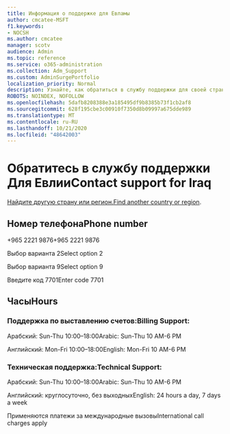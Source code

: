 ```yaml
---
title: Информация о поддержке для Евламы
author: cmcatee-MSFT
f1.keywords:
- NOCSH
ms.author: cmcatee
manager: scotv
audience: Admin
ms.topic: reference
ms.service: o365-administration
ms.collection: Adm_Support
ms.custom: AdminSurgePortfolio
localization_priority: Normal
description: Узнайте, как обратиться в службу поддержки для своей страны или региона.
ROBOTS: NOINDEX, NOFOLLOW
ms.openlocfilehash: 5dafb8208388e3a185495df9b8385b73f1cb2af8
ms.sourcegitcommit: 628f195cbe3c00910f7350d8b09997a675dde989
ms.translationtype: MT
ms.contentlocale: ru-RU
ms.lasthandoff: 10/21/2020
ms.locfileid: "48642003"
---
```

# <a name="contact-support-for-iraq"></a><span data-ttu-id="1d5c8-103">Обратитесь в службу поддержки Для Евлии</span><span class="sxs-lookup"><span data-stu-id="1d5c8-103">Contact support for Iraq</span></span>

<span data-ttu-id="1d5c8-104">[Найдите другую страну или регион.](../contact-support-for-business-products.md)</span><span class="sxs-lookup"><span data-stu-id="1d5c8-104">[Find another country or region](../contact-support-for-business-products.md).</span></span>

## <a name="phone-number"></a><span data-ttu-id="1d5c8-105">Номер телефона</span><span class="sxs-lookup"><span data-stu-id="1d5c8-105">Phone number</span></span>
<span data-ttu-id="1d5c8-106">+965 2221 9876</span><span class="sxs-lookup"><span data-stu-id="1d5c8-106">+965 2221 9876</span></span>

<span data-ttu-id="1d5c8-107">Выбор варианта 2</span><span class="sxs-lookup"><span data-stu-id="1d5c8-107">Select option 2</span></span>

<span data-ttu-id="1d5c8-108">Выбор варианта 9</span><span class="sxs-lookup"><span data-stu-id="1d5c8-108">Select option 9</span></span>

<span data-ttu-id="1d5c8-109">Введите код 7701</span><span class="sxs-lookup"><span data-stu-id="1d5c8-109">Enter code 7701</span></span>

## <a name="hours"></a><span data-ttu-id="1d5c8-110">Часы</span><span class="sxs-lookup"><span data-stu-id="1d5c8-110">Hours</span></span>
### <a name="billing-support"></a><span data-ttu-id="1d5c8-111">Поддержка по выставлению счетов:</span><span class="sxs-lookup"><span data-stu-id="1d5c8-111">Billing Support:</span></span>

<span data-ttu-id="1d5c8-112">Арабский: Sun-Thu 10:00–18:00</span><span class="sxs-lookup"><span data-stu-id="1d5c8-112">Arabic: Sun-Thu 10 AM-6 PM</span></span>

<span data-ttu-id="1d5c8-113">Английский: Mon-Fri 10:00–18:00</span><span class="sxs-lookup"><span data-stu-id="1d5c8-113">English: Mon-Fri 10 AM-6 PM</span></span>

### <a name="technical-support"></a><span data-ttu-id="1d5c8-114">Техническая поддержка:</span><span class="sxs-lookup"><span data-stu-id="1d5c8-114">Technical Support:</span></span>

<span data-ttu-id="1d5c8-115">Арабский: Sun-Thu 10:00–18:00</span><span class="sxs-lookup"><span data-stu-id="1d5c8-115">Arabic: Sun-Thu 10 AM-6 PM</span></span>

<span data-ttu-id="1d5c8-116">Английский: круглосуточно, без выходных</span><span class="sxs-lookup"><span data-stu-id="1d5c8-116">English: 24 hours a day, 7 days a week</span></span>

<span data-ttu-id="1d5c8-117">Применяются платежи за международные вызовы</span><span class="sxs-lookup"><span data-stu-id="1d5c8-117">International call charges apply</span></span>
